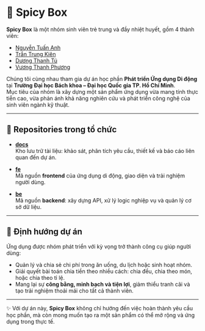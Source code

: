 # 🚀 Spicy Box

**Spicy Box** là một nhóm sinh viên trẻ trung và đầy nhiệt huyết, gồm 4 thành viên:  
- [Nguyễn Tuấn Anh]([tuanemtramtinh](https://github.com/tuanemtramtinh))  
- [Trần Trung Kiên]([kienntheprfs](https://github.com/kienntheprfs))  
- [Dương Thanh Tú]([EricDuong5423](https://github.com/EricDuong5423))  
- [Vương Thanh Phương]([VuongVladimir](https://github.com/orgs/Spicy-Box/people/VuongVladimir))  

Chúng tôi cùng nhau tham gia dự án học phần **Phát triển Ứng dụng Di động** tại **Trường Đại học Bách khoa – Đại học Quốc gia TP. Hồ Chí Minh**.  
Mục tiêu của nhóm là xây dựng một sản phẩm ứng dụng vừa mang tính thực tiễn cao, vừa phản ánh khả năng nghiên cứu và phát triển công nghệ của sinh viên ngành kỹ thuật.  

---

## 📂 Repositories trong tổ chức

- [**docs**](https://github.com/Spicy-Box/bill-split-docs)  
  Kho lưu trữ tài liệu: khảo sát, phân tích yêu cầu, thiết kế và báo cáo liên quan đến dự án.  

- [**fe**](https://github.com/Spicy-Box/bill-split-fe)  
  Mã nguồn **frontend** của ứng dụng di động, giao diện và trải nghiệm người dùng.  

- [**be**](https://github.com/Spicy-Box/bill-split-be)  
  Mã nguồn **backend**: xây dựng API, xử lý logic nghiệp vụ và quản lý cơ sở dữ liệu.  

---

## 🎯 Định hướng dự án

Ứng dụng được nhóm phát triển với kỳ vọng trở thành công cụ giúp người dùng:  
- Quản lý và chia sẻ chi phí trong ăn uống, du lịch hoặc sinh hoạt nhóm.  
- Giải quyết bài toán chia tiền theo nhiều cách: chia đều, chia theo món, hoặc chia theo tỉ lệ.  
- Mang lại sự **công bằng, minh bạch và tiện lợi**, giảm thiểu tranh cãi và tạo trải nghiệm thoải mái cho tất cả thành viên.  

---

✨ Với dự án này, **Spicy Box** không chỉ hướng đến việc hoàn thành yêu cầu học phần, mà còn mong muốn tạo ra một sản phẩm có thể mở rộng và ứng dụng trong thực tế.
